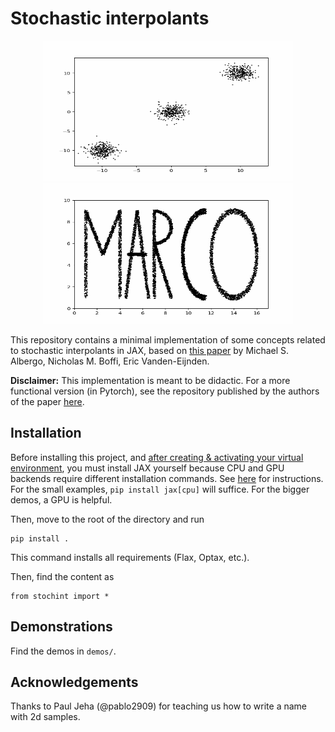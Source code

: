 # Stochastic interpolants


<p align="center">
    <img src="https://github.com/pnkraemer/mini-stochastic-interpolants/blob/main/figures_and_animations_to_be_used_in_the_readme/gaussian_mixture_2d.gif" width="400" height="225" />
    <img src="https://github.com/pnkraemer/mini-stochastic-interpolants/blob/main/figures_and_animations_to_be_used_in_the_readme/name_sample.gif" width="400" height="225" />
</p>

This repository contains a minimal implementation of some concepts related to stochastic interpolants in JAX, based on [this paper](https://arxiv.org/abs/2303.08797) by Michael S. Albergo, Nicholas M. Boffi, Eric Vanden-Eijnden.


**Disclaimer:**
This implementation is meant to be didactic.
For a more functional version (in Pytorch), see the repository published by the authors of the paper [here](https://github.com/malbergo/stochastic-interpolants).



## Installation

Before installing this project, 
and [after creating & activating your virtual environment](https://realpython.com/python-virtual-environments-a-primer/), 
you must install JAX yourself because CPU and GPU backends require different installation commands.
See [here](https://jax.readthedocs.io/en/latest/installation.html) for instructions.
For the small examples, `pip install jax[cpu]` will suffice. 
For the bigger demos, a GPU is helpful.


Then, move to the root of the directory and run
```
pip install .
```
This command installs all requirements (Flax, Optax, etc.).

Then, find the content as
```
from stochint import *
```

## Demonstrations

Find the demos in `demos/`.


## Acknowledgements

Thanks to Paul Jeha (@pablo2909) for teaching us how to write a name with 2d samples.

